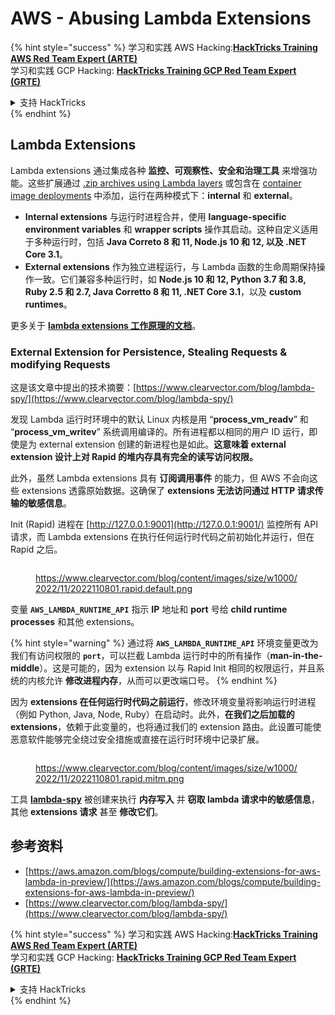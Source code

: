 # AWS - Abusing Lambda Extensions

{% hint style="success" %}
学习和实践 AWS Hacking:<img src="/.gitbook/assets/image.png" alt="" data-size="line">[**HackTricks Training AWS Red Team Expert (ARTE)**](https://training.hacktricks.xyz/courses/arte)<img src="/.gitbook/assets/image.png" alt="" data-size="line">\
学习和实践 GCP Hacking: <img src="/.gitbook/assets/image (2).png" alt="" data-size="line">[**HackTricks Training GCP Red Team Expert (GRTE)**<img src="/.gitbook/assets/image (2).png" alt="" data-size="line">](https://training.hacktricks.xyz/courses/grte)

<details>

<summary>支持 HackTricks</summary>

* 查看 [**订阅计划**](https://github.com/sponsors/carlospolop)!
* **加入** 💬 [**Discord 群组**](https://discord.gg/hRep4RUj7f) 或 [**telegram 群组**](https://t.me/peass) 或 **关注** 我们的 **Twitter** 🐦 [**@hacktricks\_live**](https://twitter.com/hacktricks\_live)**.**
* **通过提交 PRs 分享黑客技巧到** [**HackTricks**](https://github.com/carlospolop/hacktricks) 和 [**HackTricks Cloud**](https://github.com/carlospolop/hacktricks-cloud) github 仓库。

</details>
{% endhint %}

## Lambda Extensions

Lambda extensions 通过集成各种 **监控、可观察性、安全和治理工具** 来增强功能。这些扩展通过 [.zip archives using Lambda layers](https://docs.aws.amazon.com/lambda/latest/dg/configuration-layers.html) 或包含在 [container image deployments](https://aws.amazon.com/blogs/compute/working-with-lambda-layers-and-extensions-in-container-images/) 中添加，运行在两种模式下：**internal** 和 **external**。

* **Internal extensions** 与运行时进程合并，使用 **language-specific environment variables** 和 **wrapper scripts** 操作其启动。这种自定义适用于多种运行时，包括 **Java Correto 8 和 11, Node.js 10 和 12, 以及 .NET Core 3.1**。
* **External extensions** 作为独立进程运行，与 Lambda 函数的生命周期保持操作一致。它们兼容多种运行时，如 **Node.js 10 和 12, Python 3.7 和 3.8, Ruby 2.5 和 2.7, Java Corretto 8 和 11, .NET Core 3.1**，以及 **custom runtimes**。

更多关于 [**lambda extensions 工作原理的文档**](https://docs.aws.amazon.com/lambda/latest/dg/runtimes-extensions-api.html)。

### External Extension for Persistence, Stealing Requests & modifying Requests

这是该文章中提出的技术摘要：[https://www.clearvector.com/blog/lambda-spy/](https://www.clearvector.com/blog/lambda-spy/)

发现 Lambda 运行时环境中的默认 Linux 内核是用 “**process\_vm\_readv**” 和 “**process\_vm\_writev**” 系统调用编译的。所有进程都以相同的用户 ID 运行，即使是为 external extension 创建的新进程也是如此。**这意味着 external extension 设计上对 Rapid 的堆内存具有完全的读写访问权限。**

此外，虽然 Lambda extensions 具有 **订阅调用事件** 的能力，但 AWS 不会向这些 extensions 透露原始数据。这确保了 **extensions 无法访问通过 HTTP 请求传输的敏感信息**。

Init (Rapid) 进程在 [http://127.0.0.1:9001](http://127.0.0.1:9001/) 监控所有 API 请求，而 Lambda extensions 在执行任何运行时代码之前初始化并运行，但在 Rapid 之后。

<figure><img src="../../../../.gitbook/assets/image (90).png" alt=""><figcaption><p><a href="https://www.clearvector.com/blog/content/images/size/w1000/2022/11/2022110801.rapid.default.png">https://www.clearvector.com/blog/content/images/size/w1000/2022/11/2022110801.rapid.default.png</a></p></figcaption></figure>

变量 **`AWS_LAMBDA_RUNTIME_API`** 指示 **IP** 地址和 **port** 号给 **child runtime processes** 和其他 extensions。

{% hint style="warning" %}
通过将 **`AWS_LAMBDA_RUNTIME_API`** 环境变量更改为我们有访问权限的 **`port`**，可以拦截 Lambda 运行时中的所有操作（**man-in-the-middle**）。这是可能的，因为 extension 以与 Rapid Init 相同的权限运行，并且系统的内核允许 **修改进程内存**，从而可以更改端口号。
{% endhint %}

因为 **extensions 在任何运行时代码之前运行**，修改环境变量将影响运行时进程（例如 Python, Java, Node, Ruby）在启动时。此外，**在我们之后加载的 extensions**，依赖于此变量的，也将通过我们的 extension 路由。此设置可能使恶意软件能够完全绕过安全措施或直接在运行时环境中记录扩展。

<figure><img src="../../../../.gitbook/assets/image (3) (4).png" alt=""><figcaption><p><a href="https://www.clearvector.com/blog/content/images/size/w1000/2022/11/2022110801.rapid.mitm.png">https://www.clearvector.com/blog/content/images/size/w1000/2022/11/2022110801.rapid.mitm.png</a></p></figcaption></figure>

工具 [**lambda-spy**](https://github.com/clearvector/lambda-spy) 被创建来执行 **内存写入** 并 **窃取 lambda 请求中的敏感信息**，其他 **extensions 请求** 甚至 **修改它们**。

## 参考资料

* [https://aws.amazon.com/blogs/compute/building-extensions-for-aws-lambda-in-preview/](https://aws.amazon.com/blogs/compute/building-extensions-for-aws-lambda-in-preview/)
* [https://www.clearvector.com/blog/lambda-spy/](https://www.clearvector.com/blog/lambda-spy/)

{% hint style="success" %}
学习和实践 AWS Hacking:<img src="/.gitbook/assets/image.png" alt="" data-size="line">[**HackTricks Training AWS Red Team Expert (ARTE)**](https://training.hacktricks.xyz/courses/arte)<img src="/.gitbook/assets/image.png" alt="" data-size="line">\
学习和实践 GCP Hacking: <img src="/.gitbook/assets/image (2).png" alt="" data-size="line">[**HackTricks Training GCP Red Team Expert (GRTE)**<img src="/.gitbook/assets/image (2).png" alt="" data-size="line">](https://training.hacktricks.xyz/courses/grte)

<details>

<summary>支持 HackTricks</summary>

* 查看 [**订阅计划**](https://github.com/sponsors/carlospolop)!
* **加入** 💬 [**Discord 群组**](https://discord.gg/hRep4RUj7f) 或 [**telegram 群组**](https://t.me/peass) 或 **关注** 我们的 **Twitter** 🐦 [**@hacktricks\_live**](https://twitter.com/hacktricks\_live)**.**
* **通过提交 PRs 分享黑客技巧到** [**HackTricks**](https://github.com/carlospolop/hacktricks) 和 [**HackTricks Cloud**](https://github.com/carlospolop/hacktricks-cloud) github 仓库。

</details>
{% endhint %}
